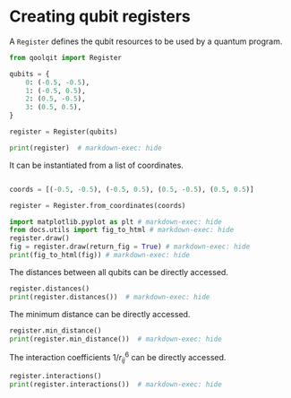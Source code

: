 # Creating qubit registers

A `Register` defines the qubit resources to be used by a quantum program.

```python exec="on" source="material-block" result="json" session="registers"
from qoolqit import Register

qubits = {
    0: (-0.5, -0.5),
    1: (-0.5, 0.5),
    2: (0.5, -0.5),
    3: (0.5, 0.5),
}

register = Register(qubits)

print(register)  # markdown-exec: hide
```

It can be instantiated from a list of coordinates.

```python exec="on" source="material-block" html="1" session="registers"

coords = [(-0.5, -0.5), (-0.5, 0.5), (0.5, -0.5), (0.5, 0.5)]

register = Register.from_coordinates(coords)

import matplotlib.pyplot as plt # markdown-exec: hide
from docs.utils import fig_to_html # markdown-exec: hide
register.draw()
fig = register.draw(return_fig = True) # markdown-exec: hide
print(fig_to_html(fig)) # markdown-exec: hide
```

The distances between all qubits can be directly accessed.

```python exec="on" source="material-block" result="json" session="registers"
register.distances()
print(register.distances())  # markdown-exec: hide
```

The minimum distance can be directly accessed.

```python exec="on" source="material-block" result="json" session="registers"
register.min_distance()
print(register.min_distance())  # markdown-exec: hide
```

The interaction coefficients $1/r_{ij}^6$ can be directly accessed.

```python exec="on" source="material-block" result="json" session="registers"
register.interactions()
print(register.interactions())  # markdown-exec: hide
```
